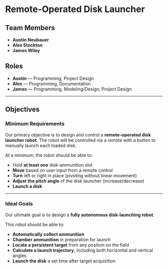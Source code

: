 # Remote-Operated Disk Launcher

## Team Members
- **Austin Neubauer**
- **Alex Stockton**
- **James Wiley**

## Roles
- **Austin** — Programming, Project Design  
- **Alex** — Programming, Documentation  
- **James** — Programming, Modeling/Design, Project Design  

---

## Objectives

### Minimum Requirements
Our primary objective is to design and control a **remote-operated disk launcher robot**. The robot will be controlled via a remote with a button to manually launch each loaded disk.

At a minimum, the robot should be able to:
- Hold **at least one** disk-ammunition slot
- **Move** based on user input from a remote control
- **Turn** left or right in place (pivoting without linear movement)
- **Adjust the pitch angle** of the disk launcher (increase/decrease)
- **Launch a disk**

---

### Ideal Goals
Our ultimate goal is to design a **fully autonomous disk-launching robot**.

This robot should be able to:
- **Automatically collect ammunition**
- **Chamber ammunition** in preparation for launch
- **Locate a persistent target** from any position on the field
- **Calculate a launch trajectory**, including both horizontal and vertical angles
- **Launch the disk** a set time after target acquisition
